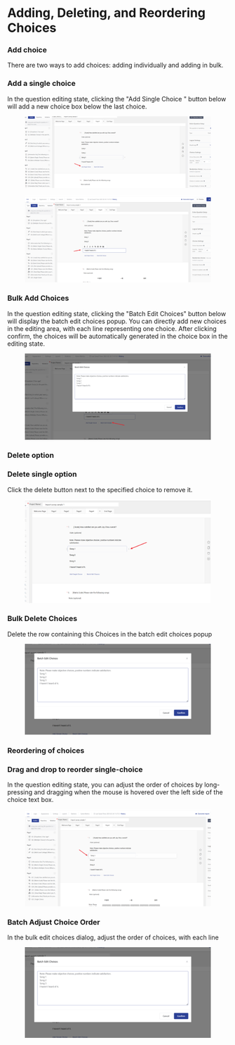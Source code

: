 # Adding, Deleting, and Reordering Choices

### Add choice

There are two ways to add choices: adding individually and adding in bulk.

### Add a single choice

In the question editing state, clicking the "Add Single Choice " button below will add a new choice box below the last choice.

<figure><img src="../../../.gitbook/assets/image (880).png" alt=""><figcaption></figcaption></figure>

<figure><img src="../../../.gitbook/assets/image (881).png" alt=""><figcaption></figcaption></figure>

### Bulk Add Choices

In the question editing state, clicking the "Batch Edit Choices" button below will display the batch edit choices popup. You can directly add new choices in the editing area, with each line representing one choice. After clicking confirm, the choices will be automatically generated in the choice box in the editing state.

<figure><img src="../../../.gitbook/assets/image (882).png" alt=""><figcaption></figcaption></figure>

### Delete option

### Delete single option

Click the delete button next to the specified choice  to remove it.

<figure><img src="../../../.gitbook/assets/image (883).png" alt=""><figcaption></figcaption></figure>

### Bulk Delete Choices  &#x20;

Delete the row containing this Choices in the batch edit choices popup

<figure><img src="../../../.gitbook/assets/image (884).png" alt=""><figcaption></figcaption></figure>

### Reordering of choices

### Drag and drop to reorder single-choice&#x20;

In the question editing state, you can adjust the order of choices by long-pressing and dragging when the mouse is hovered over the left side of the choice text box.

<figure><img src="../../../.gitbook/assets/image (885).png" alt=""><figcaption></figcaption></figure>

### Batch Adjust Choice Order

In the bulk edit choices dialog, adjust the order of choices, with each line

<figure><img src="../../../.gitbook/assets/image (884).png" alt=""><figcaption></figcaption></figure>

